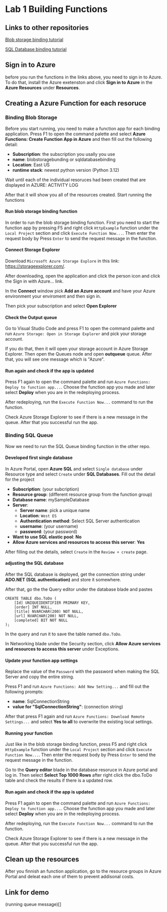 # Lab 1 Building Functions

## Links to other repositories 

[Blob storage binding tutorial](https://github.com/mo10serek/Blob-Storage-Binding-Tutorial)

[SQL Database binding tutorial](https://github.com/mo10serek/SQL-Database-Binding-Tutorial)

## Sign in to Azure

before you run the functions in the links above, you need to sign in to Azure. To do that, install the Azure exetenston and click **Sign in to Azure** in the **Azure Resources** under **Resources**.

## Creating a Azure Function for each resoruce

### Binding Blob Storage

Before you start running, you need to make a function app for each binding application. Press F1 to open the command palette and select **Azure Functions: Create Function App in Azure** and then fill out the following detail:

- **Subscription**: the subscription you usally you use
- **name**: blobstoragebunding or sqldatabasebinding
- **Location**: East US
- **runtime stack**: newest python version (Python 3.12)

Wait until each of the individual resoruces had been created that are displayed in AZURE: ACTIVITY LOG

After that it will show you all of the resources created. Start running the functions 

#### Run blob storage binding function

In order to run the blob storage binding function. First you need to start the function app by pressing F5 and right click `HttpExample` function under the `Local Project` section and click `Execute Function Now...`. Then enter the request body by Press `Enter` to send the request message in the function.

#### Connect Storage Explorer

Download `Microsoft Azure Storage Explore` in this link: https://storageexplorer.com/.

After downloading, open the application and click the person icon and click the Sign in with Azure... link. 

In the **Connect** window pick **Add an Azure account** and have your Azure environment your enviroment and then sign in. 

Then pick your subscription and select **Open Explorer**

#### Check the Output queue

Go to Visual Studio Code and press F1 to open the command palette and run `Azure Storage: Open in Storage Explorer` and pick your storage account.

If you do that, then it will open your storage account in Azure Storage Explorer. Then open the Queues node and open **outqueue** queue. After that, you will see one message which is "Azure". 

#### Run again and check if the app is updated

Press F1 again to open the command palette and run `Azure Functions: Deploy to function app...`. Choose the function app you made and later select **Deploy** when you are in the redeploying process.

After redeploying, run the `Execute Function Now...` command to run the function.

Check Azure Storage Explorer to see if there is a new message in the queue. After that you successful run the app.

### Binding SQL Queue

Now we need to run the SQL Queue binding function in the other repo.

#### Developed first single database

In Azure Portal, open **Azure SQL** and select `Single database` under Resource type and select `Create` under **SQL Databases**. Fill out the detail for the project

- **Subscription**: (your subcription)
- **Resource group**: (different resource group from the function group)
- **Database name**: mySampleDatabase
- **Server**:
    - **Server name**: pick a unique name
    - **Location**: `West ES`
    - **Authentication method**: Select SQL Server authentication
    - **username**: (your username)
    - **password**: (your password)
- **Want to use SQL elastic pool**: **No**
- **Allow Azure services and resources to access this server**: **Yes**

After filling out the details, select `Create` in the `Review + create` page.

#### adjusting the SQL database

After the SQL database is deployed, get the connection string under **ADO.NET (SQL authentication)** and store it somewhere.

After that, go the the Query editor under the database blade and pastes

```
CREATE TABLE dbo.ToDo (
    [Id] UNIQUEIDENTIFIER PRIMARY KEY,
    [order] INT NULL,
    [title] NVARCHAR(200) NOT NULL,
    [url] NVARCHAR(200) NOT NULL,
    [completed] BIT NOT NULL
);
```

In the query and run it to save the table named `dbo.ToDo`.

In Networking blade under the Security section, click **Allow Azure services and resources to access this server** under Exceptions.

#### Update your function app settings

Replace the value of the `Password` with the password when making the SQL Server and copy the entire string. 

Press F1 and run `Azure Functions: Add New Setting...` and fill out the following prompts: 

- **name**: SqlConnectionString
- **value for "SqlConnectionString"**: (connection string)

After that press F1 again and run `Azure Functions: Download Remote Settings...` and select **Yes to all** to overwrite the existing local settings.

#### Running your function

Just like in the blob storage binding function, press F5 and right click `HttpExample` function under the `Local Project` section and click `Execute Function Now...`. Then enter the request body by Press `Enter` to send the request message in the function.

Go to the **Query editor** blade in the database resoruce in Azure portal and log in. Then select **Select Top 1000 Rows** after right click the dbo.ToDo table and check the results if there is a updated row. 

#### Run again and check if the app is updated

Press F1 again to open the command palette and run `Azure Functions: Deploy to function app...`. Choose the function app you made and later select **Deploy** when you are in the redeploying process.

After redeploying, run the `Execute Function Now...` command to run the function.

Check Azure Storage Explorer to see if there is a new message in the queue. After that you successful run the app.

## Clean up the resources

After you finnish an function application, go to the resource groups in Azure Portal and deleat each one of them to prevent addisonal costs.

## Link for demo

(running queue message)[]

